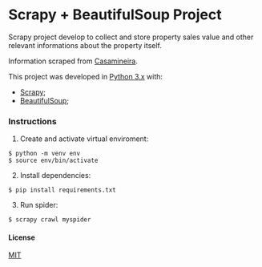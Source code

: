 # Scrapy + BeautifulSoup Project

Scrapy project develop to collect and store property sales value and other relevant informations about the property itself.

Information scraped from [Casamineira](https://www.casamineira.com.br/).

This project was developed in [Python 3.x](https://www.python.org/) with:

* [Scrapy](https://scrapy.org/);
* [BeautifulSoup](https://www.crummy.com/software/BeautifulSoup/bs4/doc/);

### Instructions

1. Create and activate virtual enviroment:
  ```
  $ python -m venv env
  $ source env/bin/activate
  ```

2. Install dependencies:
  ```
  $ pip install requirements.txt
  ```

3. Run spider:
  ```
  $ scrapy crawl myspider
  ```

#### License
[MIT](https://choosealicense.com/licenses/mit/)
